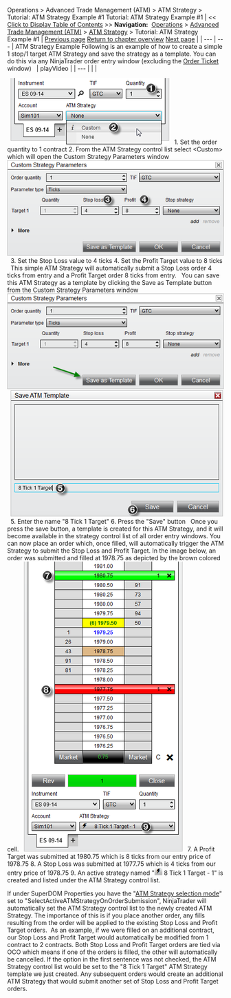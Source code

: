 ﻿
Operations \> Advanced Trade Management (ATM) \> ATM Strategy \> Tutorial: ATM Strategy Example \#1
Tutorial: ATM Strategy Example \#1
| \<\< [Click to Display Table of Contents](tutorial_atm_strategy_example_.md) \>\> **Navigation:**     [Operations](operations-1.md) \> [Advanced Trade Management (ATM)](advanced_trade_management_atm-1.md) \> [ATM Strategy](atm_strategy-1.md) \> Tutorial: ATM Strategy Example \#1 | [Previous page](manage_atm_strategy_templates-1.md) [Return to chapter overview](atm_strategy-1.md) [Next page](tutorial_atm_strategy_example2-1.md) |
| --- | --- |
ATM Strategy Example
Following is an example of how to create a simple 1 stop/1 target ATM Strategy and save the strategy as a template. You can do this via any NinjaTrader order entry window (excluding the [Order Ticket](order_ticket-1.md) window)
 
| playVideo |
| --- |
|  |

 
![ATM_26](atm_26.png)
 
1\. Set the order quantity to 1 contract
2\. From the ATM Strategy control list select \<Custom\> which will open the Custom Strategy Parameters window
 
![ATM_27](atm_27.png)
 
3\. Set the Stop Loss value to 4 ticks
4\. Set the Profit Target value to 8 ticks
 
This simple ATM Strategy will automatically submit a Stop Loss order 4 ticks from entry and a Profit Target order 8 ticks from entry.
 
You can save this ATM Strategy as a template by clicking the Save as Template button from the Custom Strategy Parameters window
 
![ATM_28](atm_28.png)
 
![ATM_29](atm_29.png)
 
5\. Enter the name "8 Tick 1 Target"
6\. Press the "Save" button
 
Once you press the save button, a template is created for this ATM Strategy, and it will become available in the strategy control list of all order entry windows. You can now place an order which, once filled, will automatically trigger the ATM Strategy to submit the Stop Loss and Profit Target. In the image below, an order was submitted and filled at 1978\.75 as depicted by the brown colored cell.
 
![ATM_30](atm_30.png)
 
7\. A Profit Target was submitted at 1980\.75 which is 8 ticks from our entry price of 1978\.75
8\. A Stop Loss was submitted at 1977\.75 which is 4 ticks from our entry price of 1978\.75
9\. An active strategy named "![active_atm](active_atm.png) 8 Tick 1 Target \- 1" is created and listed under the ATM Strategy control list.
   

If under SuperDOM Properties you have the "[ATM Strategy selection mode](atm_strategy_selection_mode-1.md)" set to "SelectActiveATMStrategyOnOrderSubmission", NinjaTrader will automatically set the ATM Strategy control list to the newly created ATM Strategy. The importance of this is if you place another order, any fills resulting from the order will be applied to the existing Stop Loss and Profit Target orders.  As an example, if we were filled on an additional contract, our Stop Loss and Profit Target would automatically be modified from 1 contract to 2 contracts. Both Stop Loss and Profit Target orders are tied via OCO which means if one of the orders is filled, the other will automatically be cancelled. If the option in the first sentence was not checked, the ATM Strategy control list would be set to the "8 Tick 1 Target" ATM Strategy template we just created. Any subsequent orders would create an additional ATM Strategy that would submit another set of Stop Loss and Profit Target orders.
